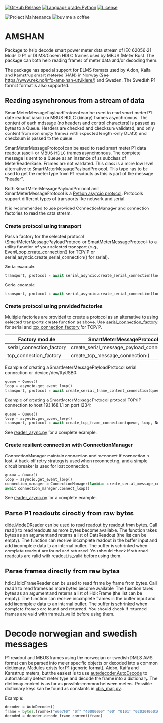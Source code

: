 [![GitHub Release](https://img.shields.io/github/release/toreamun/amshan?style=for-the-badge)](https://github.com/toreamun/amshan/releases)
[![Language grade: Python](https://img.shields.io/lgtm/grade/python/g/toreamun/amshan.svg?logo=lgtm&logoWidth=18&style=for-the-badge)](https://lgtm.com/projects/g/toreamun/amshan/context:python)
[![License](https://img.shields.io/github/license/toreamun/amshan?style=for-the-badge)](LICENSE)

![Project Maintenance](https://img.shields.io/badge/maintainer-Tore%20Amundsen%20%40toreamun-blue.svg?style=for-the-badge)
[![buy me a coffee](https://img.shields.io/badge/If%20you%20like%20it-Buy%20me%20a%20coffee-orange.svg?style=for-the-badge)](https://www.buymeacoffee.com/toreamun)

# AMSHAN

Package to help decode smart power meter data stream of IEC 62056-21 Mode D P1 or DLMS/Cosem HDLC frames used by MBUS (Meter Bus). The package can both help reading frames of meter data and/or decoding them.

The package has special support for DLMS formats used by Aidon, Kaifa and Kamstrup smart meteres (HAN) in Norway (See https://www.nek.no/info-ams-han-utviklere/) and Sweden. The Swedish P1 format format is also supported.

## Reading asynchronous from a stream of data

SmartMeterMessagePayloadProtocol can be used to read smart meter P1 date readout (ascii) or MBUS HDLC (binary) frames asynchronous. The content of each mdssage (no headers and control characters) is passed as bytes to a Queue. Headers are checked and checksum validated, and only content from non empty frames with expected length (only DLMS) and checksum is passed to the queue.

SmartMeterMessageProtocol can be used to read smart meter P1 data readout (ascii) or MBUS HDLC frames asynchronous. The complete message is sent to a Queue as an instance of as subclass of MeterReaderBase. Frames are not validated. This class is a more low level alternative to SmartMeterMessagePayloadProtocol. This type has to be used to get the meter type from P1 readouts as this is part of the message "header".

Both SmartMeterMessagePayloadProtocol and SmartMeterMessageProtocol is a [Python asyncio protocol](https://docs.python.org/3/library/asyncio-protocol.html#protocols). Protocols support different types of transports like network and serial.

It is recommended to use provided ConnectionManager and connection factories to read the data stream.

### Create protocol using transport

Pass a factory for the selected protocol (SmartMeterMessagePayloadProtocol or SmartMeterMessageProtocol) to a utility function of your selected transport (e.g., EventLoop.create_connection() for TCP/IP or serial_asyncio.create_serial_connection() for serial).

Serial example:

```python
transport, protocol = await serial_asyncio.create_serial_connection(loop, lambda: SmartMeterMessagePayloadProtocol(queue, [ModeDReader]), url = "/dev/tty01")
```

Serial example:

```python
transport, protocol = await serial_asyncio.create_serial_connection(loop, lambda: SmartMeterMessagePayloadProtocol(queue, [ModeDReader]), url = "/dev/tty01")
```

### Create protocol using provided factories

Multiple factories are provided to create a protocol as an alternative to using selected transports create function as above. Use [serial_connection_factory](serial_connection_factory.py) for serial and [tcp_connection_factory](tcp_connection_factory) for TCP/IP.

| Factory module            | SmartMeterMessageProtocol                  | SmartMeterMessagePayloadProtocol        |
| ------------------------- | ------------------------------------------ | --------------------------------------- |
| serial_connection_factory | create_serial_message_payload_connection() | create_serial_message_connection()      |
| tcp_connection_factory    | create_tcp_message_connection()            | create_tcp_message_payload_connection() |

Example of creating a SmartMeterMessagePayloadProtocol serial connection on device /dev/ttyUSB0:

```python
queue = Queue()
loop = asyncio.get_event_loop()
transport, protocol = await create_serial_frame_content_connection(queue, loop, None, url="/dev/ttyUSB0", baudrate=2400, parity=N)
```

Example of creating a SmartMeterMessageProtocol protocol TCP/IP connection to host 192.168.1.1 on port 1234:

```python
queue = Queue()
loop = asyncio.get_event_loop()
transport, protocol = await create_tcp_frame_connection(queue, loop, None, "192.168.1.1", 1234)
```

See [reader_async.py](reader_async.py) for a complete example.

### Create resilient connection with ConnectionManager

ConnectionManager maintain connection and reconnect if connection is lost. A back-off retry strategy is used when reconnecting, and a simple circuit breaker is used for lost connection.

```python
queue = Queue()
loop = asyncio.get_event_loop()
connection_manager = ConnectionManager(lambda: create_serial_message_connection(queue, loop, None, url="/dev/ttyUSB0", baudrate=2400, parity=N))
await connection_manager.connect_loop()
```

See [reader_async.py](amshan/reader_async.py) for a complete example.

## Parse P1 readouts directly from raw bytes

dlde.ModeDReader can be used to read readout by readout from bytes. Call read() to read readouts as more bytes become available. The function takes bytes as an argument and returns a list of DataReadout (the list can be empty). The function can receive incomplete readout in the buffer input and add incomplete data to an internal buffer. The buffer is schrinked when complete readout are found and returned. You should check if returned readouts are valid with readout.is_valid before using them.

## Parse frames directly from raw bytes

hdlc.HdlcFrameReader can be used to read frame by frame from bytes. Call read() to read frames as more bytes become available. The function takes bytes as an argument and returns a list of HdlcFrame (the list can be empty). The function can receive incomplete frames in the buffer input and add incomplete data to an internal buffer. The buffer is schrinked when complete frames are found and returned. You should check if returned frames are valid with frame.is_valid before using them.

# Decode norwegian and swedish messages

P1 readout and MBUS frames using the norwegian or swedish DMLS AMS format can be parsed into meter specific objects or decoded into a common dictionary. Modules exists for P1 (generic format), Aidon, Kaifa and Kamstrup meters, but the easiest is to use [autodecoder.AutoDecode](amshan/autodecode.py) to automatically detect meter type and decode the frame into a dictionary. The dictionay content is as far as possible common between meters. Possible dictionary keys kan be found as constants in [obis_map.py](amshan/obis_map.py).

Example:

```python
decoder = AutoDecoder()
frame = bytes.fromhex("e6e700" "0f" "40000000" "00" "0101" "020309060100010700ff060000011802020f00161b")
decoded = decoder.decode_frame_content(frame)
```
